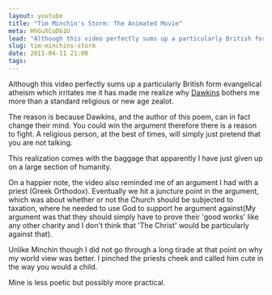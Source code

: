 ```yaml
---
layout: youtube
title: "Tim Minchin's Storm: The Animated Movie"
meta: HhGuXCuDb1U
lead: "Although this video perfectly sums up a particularly British form evangelical atheism which irritates me it has made me realize why [Dawkins](http://richarddawkins.net/) bothers me more than a standard religious or new age zealot."
slug: tim-minchins-storm
date: 2011-04-11 21:00 
tags:
---
```


Although this video perfectly sums up a particularly British form evangelical atheism which irritates me it has made me realize why [Dawkins](http://richarddawkins.net/) bothers me more than a standard religious or new age zealot. 

The reason is because Dawkins, and the author of this poem, can in fact change their mind. You could win the argument therefore there is a reason to fight. A religious person, at the best of times, will simply just pretend that you are not talking. 

This realization comes with the baggage that apparently I have just given up on a large section of humanity. 

On a happier note, the video also reminded me of an argument I had with a priest (Greek Orthodox). Eventually we hit a juncture point in the argument, which was about whether or not the Church should be subjected to taxation, where he needed to use God to support he argument against(My argument was that they should simply have to prove their 'good works' like any other charity and I don't think that 'The Christ' would be particularly against that). 

Unlike Minchin though I did not go through a long tirade at that point on why my world view was better. I pinched the priests cheek and called him cute in the way you would a child. 

Mine is less poetic but possibly more practical.